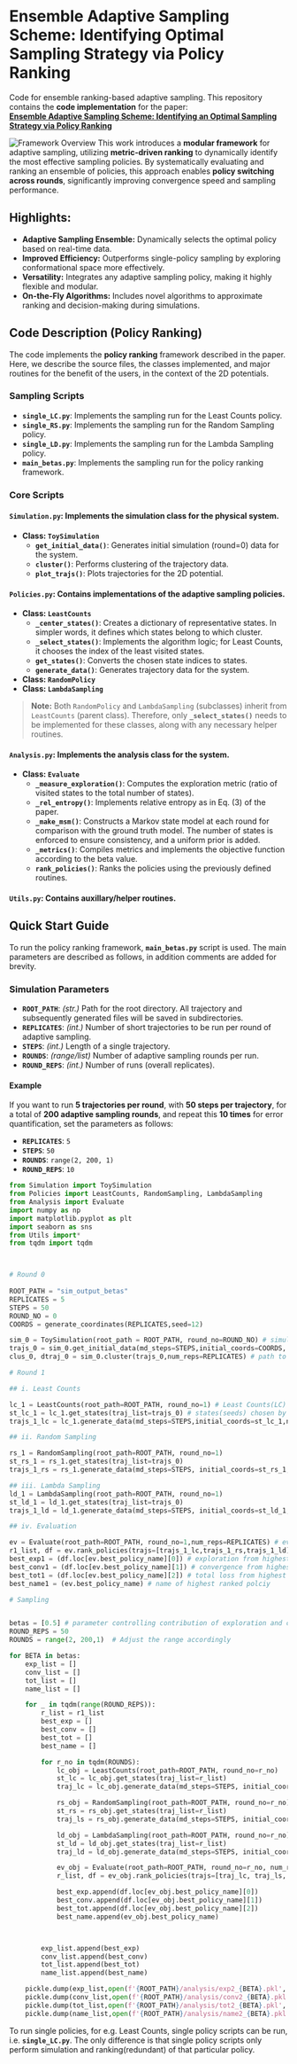 # Ensemble Adaptive Sampling Scheme: Identifying Optimal Sampling Strategy via Policy Ranking 


Code for ensemble ranking-based adaptive sampling. This repository contains the **code implementation** for the paper:  
**[Ensemble Adaptive Sampling Scheme: Identifying an Optimal Sampling Strategy via Policy Ranking](https://pubs.acs.org/doi/10.1021/acs.jctc.4c01488)**  

![Framework Overview](figures/fig_2.png)
This work introduces a **modular framework** for adaptive sampling, utilizing **metric-driven ranking** to dynamically identify the most effective sampling policies. By systematically evaluating and ranking an ensemble of policies, this approach enables **policy switching across rounds**, significantly improving convergence speed and sampling performance.

## Highlights:
- **Adaptive Sampling Ensemble:** Dynamically selects the optimal policy based on real-time data.
- **Improved Efficiency:** Outperforms single-policy sampling by exploring conformational space more effectively.
- **Versatility:** Integrates any adaptive sampling policy, making it highly flexible and modular.
- **On-the-Fly Algorithms:** Includes novel algorithms to approximate ranking and decision-making during simulations.


## **Code Description (Policy Ranking)**  
The code implements the **policy ranking** framework described in the paper. Here, we describe the source files, the classes implemented, and major routines for the benefit of the users, in the context of the 2D potentials.  

### **Sampling Scripts**  
- **`single_LC.py`**: Implements the sampling run for the Least Counts policy.  
- **`single_RS.py`**: Implements the sampling run for the Random Sampling policy.  
- **`single_LD.py`**: Implements the sampling run for the Lambda Sampling policy.  
- **`main_betas.py`**: Implements the sampling run for the policy ranking framework.  

### **Core Scripts**  
#### **`Simulation.py`**: Implements the simulation class for the physical system.  
- **Class: `ToySimulation`**  
  - **`get_initial_data()`**: Generates initial simulation (round=0) data for the system.  
  - **`cluster()`**: Performs clustering of the trajectory data.  
  - **`plot_trajs()`**: Plots trajectories for the 2D potential.  

#### **`Policies.py`**: Contains implementations of the adaptive sampling policies.  
- **Class: `LeastCounts`**  
  - **`_center_states()`**: Creates a dictionary of representative states. In simpler words, it defines which states belong to which cluster.  
  - **`_select_states()`**: Implements the algorithm logic; for Least Counts, it chooses the index of the least visited states.  
  - **`get_states()`**: Converts the chosen state indices to states.  
  - **`generate_data()`**: Generates trajectory data for the system.  
- **Class: `RandomPolicy`**  
- **Class: `LambdaSampling`**  

> **Note:** Both `RandomPolicy` and `LambdaSampling` (subclasses) inherit from `LeastCounts` (parent class). Therefore, only **`_select_states()`** needs to be implemented for these classes, along with any necessary helper routines.  

#### **`Analysis.py`**: Implements the analysis class for the system.  
- **Class: `Evaluate`**  
  - **`_measure_exploration()`**: Computes the exploration metric (ratio of visited states to the total number of states).  
  - **`_rel_entropy()`**: Implements relative entropy as in Eq. (3) of the paper.  
  - **`_make_msm()`**: Constructs a Markov state model at each round for comparison with the ground truth model. The number of states is enforced to ensure consistency, and a uniform prior is added.  
  - **`_metrics()`**: Compiles metrics and implements the objective function according to the beta value.  
  - **`rank_policies()`**: Ranks the policies using the previously defined routines.
    
#### **`Utils.py`**: Contains auxillary/helper routines.

## **Quick Start Guide**  
To run the policy ranking framework, **`main_betas.py`** script is used. The main parameters are described as follows, in addition comments are added for brevity.

### **Simulation Parameters**  
- **`ROOT_PATH`**: *(str.)* Path for the root directory. All trajectory and subsequently generated files will be saved in subdirectories.  
- **`REPLICATES`**: *(int.)* Number of short trajectories to be run per round of adaptive sampling.  
- **`STEPS`**: *(int.)* Length of a single trajectory.  
- **`ROUNDS`**: *(range/list)* Number of adaptive sampling rounds per run.  
- **`ROUND_REPS`**: *(int.)* Number of runs (overall replicates).  

#### **Example**  
If you want to run **5 trajectories per round**, with **50 steps per trajectory**, for a total of **200 adaptive sampling rounds**, and repeat this **10 times** for error quantification, set the parameters as follows:  

- **`REPLICATES`**: `5`  
- **`STEPS`**: `50`  
- **`ROUNDS`**: `range(2, 200, 1)`  
- **`ROUND_REPS`**: `10`  

```python
from Simulation import ToySimulation
from Policies import LeastCounts, RandomSampling, LambdaSampling
from Analysis import Evaluate
import numpy as np
import matplotlib.pyplot as plt
import seaborn as sns
from Utils import*
from tqdm import tqdm



# Round 0
 
ROOT_PATH = "sim_output_betas" 
REPLICATES = 5 
STEPS = 50
ROUND_NO = 0
COORDS = generate_coordinates(REPLICATES,seed=12)

sim_0 = ToySimulation(root_path = ROOT_PATH, round_no=ROUND_NO) # simulation object
trajs_0 = sim_0.get_initial_data(md_steps=STEPS,initial_coords=COORDS, num_reps=REPLICATES, seed = 4000) # path to round 0 trajectories
clus_0, dtraj_0 = sim_0.cluster(trajs_0,num_reps=REPLICATES) # path to clustering object, path to clustered trajectories (dtrajs)

# Round 1

## i. Least Counts

lc_1 = LeastCounts(root_path=ROOT_PATH, round_no=1) # Least Counts(LC) object
st_lc_1 = lc_1.get_states(traj_list=trajs_0) # states(seeds) chosen by LC
trajs_1_lc = lc_1.generate_data(md_steps=STEPS,initial_coords=st_lc_1,num_reps=REPLICATES) # path to trajectories produced by LC seeds 

## ii. Random Sampling

rs_1 = RandomSampling(root_path=ROOT_PATH, round_no=1)
st_rs_1 = rs_1.get_states(traj_list=trajs_0)
trajs_1_rs = rs_1.generate_data(md_steps=STEPS, initial_coords=st_rs_1, num_reps=REPLICATES)

## iii. Lambda Sampling
ld_1 = LambdaSampling(root_path=ROOT_PATH, round_no=1)
st_ld_1 = ld_1.get_states(traj_list=trajs_0)
trajs_1_ld = ld_1.generate_data(md_steps=STEPS, initial_coords=st_ld_1, num_reps=REPLICATES)

## iv. Evaluation 

ev = Evaluate(root_path=ROOT_PATH, round_no=1,num_reps=REPLICATES) # evaluation object
r1_list, df = ev.rank_policies(trajs=[trajs_1_lc,trajs_1_rs,trajs_1_ld]) # returns list of paths to trajectories of highest ranked policies from previous rounds, in this case round 0 trajectories, returns dataframe containing metrics for each policy for current round
best_exp1 = (df.loc[ev.best_policy_name][0]) # exploration from highest ranked policy
best_conv1 = (df.loc[ev.best_policy_name][1]) # convergence from highest ranked policy
best_tot1 = (df.loc[ev.best_policy_name][2]) # total loss from highest ranked policy
best_name1 = (ev.best_policy_name) # name of highest ranked polciy

# Sampling


betas = [0.5] # parameter controlling contribution of exploration and covergence to the total loss function
ROUND_REPS = 50 
ROUNDS = range(2, 200,1)  # Adjust the range accordingly

for BETA in betas:
    exp_list = []
    conv_list = []
    tot_list = []
    name_list = []

    for _ in tqdm(range(ROUND_REPS)):
        r_list = r1_list
        best_exp = []
        best_conv = []
        best_tot = []
        best_name = []

        for r_no in tqdm(ROUNDS):
            lc_obj = LeastCounts(root_path=ROOT_PATH, round_no=r_no)
            st_lc = lc_obj.get_states(traj_list=r_list)
            traj_lc = lc_obj.generate_data(md_steps=STEPS, initial_coords=st_lc, num_reps=REPLICATES)

            rs_obj = RandomSampling(root_path=ROOT_PATH, round_no=r_no)
            st_rs = rs_obj.get_states(traj_list=r_list)
            traj_ls = rs_obj.generate_data(md_steps=STEPS, initial_coords=st_rs, num_reps=REPLICATES)

            ld_obj = LambdaSampling(root_path=ROOT_PATH, round_no=r_no)
            st_ld = ld_obj.get_states(traj_list=r_list)
            traj_ld = ld_obj.generate_data(md_steps=STEPS, initial_coords=st_ld, num_reps=REPLICATES)

            ev_obj = Evaluate(root_path=ROOT_PATH, round_no=r_no, num_reps=REPLICATES, prev_best_data=r_list)
            r_list, df = ev_obj.rank_policies(trajs=[traj_lc, traj_ls, traj_ld],beta=BETA)

            best_exp.append(df.loc[ev_obj.best_policy_name][0])
            best_conv.append(df.loc[ev_obj.best_policy_name][1])
            best_tot.append(df.loc[ev_obj.best_policy_name][2])
            best_name.append(ev_obj.best_policy_name)



        exp_list.append(best_exp)
        conv_list.append(best_conv)
        tot_list.append(best_tot)
        name_list.append(best_name)

    pickle.dump(exp_list,open(f'{ROOT_PATH}/analysis/exp2_{BETA}.pkl','wb'))    
    pickle.dump(conv_list,open(f'{ROOT_PATH}/analysis/conv2_{BETA}.pkl','wb'))  
    pickle.dump(tot_list,open(f'{ROOT_PATH}/analysis/tot2_{BETA}.pkl','wb'))  
    pickle.dump(name_list,open(f'{ROOT_PATH}/analysis/name2_{BETA}.pkl','wb'))   
```
To run single policies, for e.g. Least Counts, single policy scripts can be run, i.e. **`single_LC.py`**. The only difference is that single policy scripts only perform simulation and ranking(redundant) of that particular policy.




